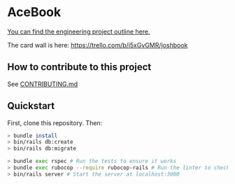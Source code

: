 # AceBook

[You can find the engineering project outline here.](https://github.com/makersacademy/course/tree/master/engineering_projects/rails)

The card wall is here: https://trello.com/b/i5xGvGMR/joshbook

## How to contribute to this project
See [CONTRIBUTING.md](CONTRIBUTING.md)

## Quickstart

First, clone this repository. Then:

```bash
> bundle install
> bin/rails db:create
> bin/rails db:migrate

> bundle exec rspec # Run the tests to ensure it works
> bundle exec rubocop --require rubocop-rails # Run the linter to check code style
> bin/rails server # Start the server at localhost:3000
```
